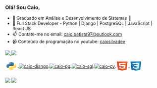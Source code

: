 ### Olá! Sou Caio,
- 🔭 Graduado em Análise e Desenvolvimento de Sistemas 🚀
- 🌱 Full Stack Developer - Python | Django | PostgreSQL | JavaScript | React JS
- 📫 Contate-me no email: caio.batista97@outlook.com
- 📹 Conteúdo de programação no youtube: [caiosilvadev](https://www.youtube.com/@caiosilvadev)


<div>
  <a href="https://github.com/caiocslvb">
  
  <img height="160em" src="https://github-readme-stats.vercel.app/api?username=caiocslvb&show_icons=true&theme=onedark&include_all_commits=false&count_private=true"/>
  
 
  
  <img height="160em" src="https://github-readme-stats.vercel.app/api/top-langs/?username=caiocslvb&layout=compact&langs_count=7&theme=onedark"/>
</div>


          
  <div style="display: inline_block"><br>
  <img align="center" alt="caio-py" height="30" width="40" src="https://raw.githubusercontent.com/devicons/devicon/master/icons/python/python-original.svg">
  <img align="center" alt="caio-django" height="30" width="40" src="https://cdn.jsdelivr.net/gh/devicons/devicon/icons/django/django-plain.svg">
  <img align="center" alt="caio-pg" height="30" width="40" src="https://cdn.jsdelivr.net/gh/devicons/devicon/icons/postgresql/postgresql-original-wordmark.svg">
  <img align="center" alt="caio-sgl" height="30" width="40" src="https://cdn.jsdelivr.net/gh/devicons/devicon/icons/mysql/mysql-original-wordmark.svg">
      <img align="center" alt="caio-py" height="30" width="40" src="https://cdn.jsdelivr.net/npm/react-devicon@0.1.9/javascript/original/JavascriptOriginal.svg">
  <img align="center" alt="Rafa-HTML" height="30" width="40" src="https://raw.githubusercontent.com/devicons/devicon/master/icons/html5/html5-original.svg">
  <img align="center" alt="Rafa-CSS" height="30" width="40" src="https://raw.githubusercontent.com/devicons/devicon/master/icons/css3/css3-original.svg">
</div>
  
###
  
<div> 
  <a href="https://www.instagram.com/caiocslv/" target="_blank"><img src="https://img.shields.io/badge/-Instagram-%23E4405F?style=for-the-badge&logo=instagram&logoColor=white" target="_blank"></a>
  <a href="https://www.linkedin.com/in/caiosilva97/
" target="_blank"><img src="https://img.shields.io/badge/-LinkedIn-%230077B5?style=for-the-badge&logo=linkedin&logoColor=white" target="_blank"></a> 
</div>

